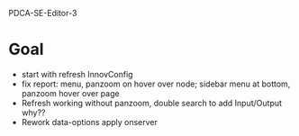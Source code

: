 PDCA-SE-Editor-3

# Goal
- start with refresh InnovConfig
- fix report: menu, panzoom on hover over node; sidebar menu at bottom, panzoom hover over page
- Refresh working without panzoom, double search to add Input/Output why??
- Rework data-options apply onserver

